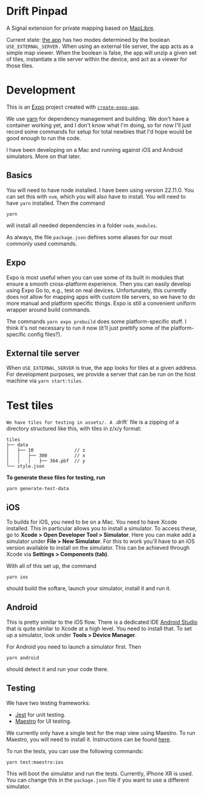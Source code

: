 # Drift Pinpad

A Signal extension for private mapping based on [MapLibre](https://github.com/maplibre/maplibre-native).

Current state: [the app](App.js) has two modes determined by the boolean `USE_EXTERNAL_SERVER.` When using an external tile server, the app acts as a simple map viewer. When the boolean is false, the app will unzip a given set of tiles, instantiate a tile server within the device, and act as a viewer for those tiles.

# Development
This is an [Expo](https://expo.dev) project created with [`create-expo-app`](https://www.npmjs.com/package/create-expo-app).

We use [yarn](https://yarnpkg.com/) for dependency management and building. We don't have a container working yet, and I don't know what I'm doing, so for now I'll just record some commands for setup for total newbies that I'd hope would be good enough to run the code.

I have been developing on a Mac and running against iOS and Android simulators. More on that later.

## Basics
You will need to have node installed. I have been using version 22.11.0. You can set this with `nvm`, which you will also have to install. You will need to have `yarn` installed. Then the command
```
yarn
```
will install all needed dependencies in a folder `node_modules`.

As always, the file `package.json` defines some aliases for our most commonly used commands.

## Expo
Expo is most useful when you can use some of its built in modules that ensure a smooth cross-platform experience. Then you can easily develop using Expo Go to, e.g., test on real devices. Unfortunately, this currently does not allow for mapping apps with custom tile servers, so we have to do more manual and platform specific things. Expo is still a convenient uniform wrapper around build commands.

The commands `yarn expo prebuild` does some platform-specific stuff. I think it's not necessary to run it now (it'll just prettify some of the platform-specific config files?).

## External tile server
When `USE_EXTERNAL_SERVER` is true, the app looks for tiles at a given address. For development purposes, we provide a server that 
can be run on the host machine via `yarn start:tiles`. 

# Test tiles

`We have tiles for testing in assets/. A `.drift` file is a zipping of a directory structured like this, with tiles in z/x/y format:
```
tiles
├── data
│   ├── 10               // z
│   │   ├── 300          // x
│   │   │   ├── 364.pbf  // y
└── style.json
```

**To generate these files for testing, run**
```
yarn generate-test-data
```



## iOS
To builds for iOS, you need to be on a Mac. You need to have Xcode installed. This in particular allows you to install a simulator. To access these, go to **Xcode > Open Developer Tool > Simulator**. Here you can make add a simulator under **File > New Simulator**. For this to work you'll have to an iOS version available to install on the simulator. This can be achieved through Xcode via **Settings > Components (tab)**.

With all of this set up, the command 
```
yarn ios
```
should build the softare, launch your simulator, install it and run it.


## Android
This is pretty similar to the iOS flow. There is a dedicated IDE [Android Studio](https://developer.android.com/studio) that is quite similar to Xcode at a high level. You need to install that. To set up a simulator, look under **Tools > Device Manager**.

For Android you need to launch a simulator first. Then 
```
yarn android
``` 
should detect it and run your code there.

## Testing

We have two testing frameworks:

- [Jest](https://jestjs.io/) for unit testing.
- [Maestro](https://maestro.mobile.dev/) for UI testing.

We currently only have a single test for the map view using Maestro. To run Maestro, you will need to install it. Instructions can be found [here](https://maestro.mobile.dev/docs/getting-started/installation).

To run the tests, you can use the following commands:

```
yarn test:maestro:ios
```

This will boot the simulator and run the tests. Currently, iPhone XR is used. You can change this in the `package.json` file if you want to use a different simulator.


